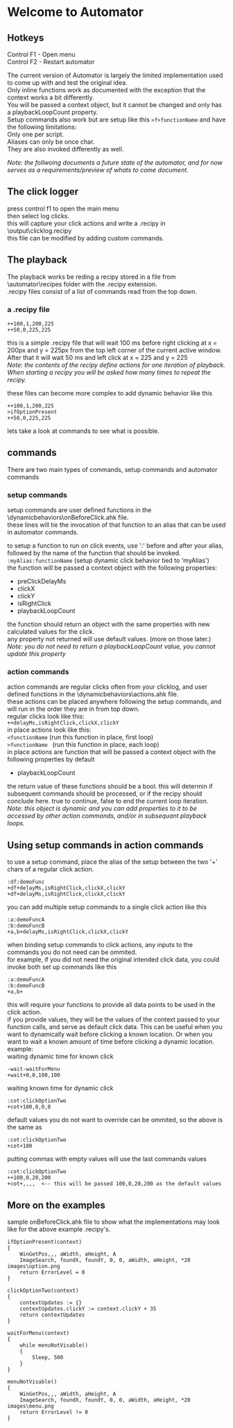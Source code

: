# Welcome to Automator    
## Hotkeys    
Control F1 - Open menu    
Control F2 - Restart automator    
    
The current version of Automator is largely the limited implementation used to come up with and test the original idea.    
Only inline functions work as documented with the exception that the context works a bit differently.    
You will be passed a context object, but it cannot be changed and only has a playbackLoopCount property.    
Setup commands also work but are setup like this ```>f>functionName``` and have the following limitations:    
Only one per script.    
Aliases can only be once char.    
They are also invoked differently as well.    


*Note: the follwoing documents a future state of the automator, and for now serves as a requirements/preview of whats to come document.*
## The click logger    
press control f1 to open the main menu    
then select log clicks.    
this will capture your click actions and write a .recipy in \output\clicklog.recipy    
this file can be modified by adding custom commands.    


## The playback    
The playback works be reding a recipy stored in a file from \automator\recipes folder with the .recipy extension.    
.recipy files consist of a list of commands read from the top down.  
### a .recipy file    
```
++100,1,200,225    
++50,0,225,225
```    
this is a simple .recipy file that will wait 100 ms before right clicking at x = 200px and y = 225px from the top left corner of the current active window.  After that it will wait 50 ms and left click at x = 225 and y = 225    
*Note: the contents of the recipy define actions for one iteration of playback.  When starting a recipy you will be asked how many times to repeat the recipy.*
    
these files can become more complex to add dynamic behavior like this
```
++100,1,200,225    
>ifOptionPresent
++50,0,225,225
```    
lets take a look at commands to see what is possible.

## commands    
There are two main types of commands, setup commands and automator commands    
### **setup commands**    
setup commands are user defined functions in the \dynamicbehaviors\onBeforeClick.ahk file.    
these lines will tie the invocation of that function to an alias that can be used in automator commands.    

to setup a function to run on click events, use ':' before and after your alias,
followed by the name of the function that should be invoked.    
```:myAlias:functionName``` (setup dynamic click behavior tied to 'myAlias')    
the function will be passed a context object with the following properties:    
- preClickDelayMs
- clickX
- clickY
- isRightClick
- playbackLoopCount
    
the function should return an object with the same properties with new calculated values for the click.    
any property not returned will use default values. (more on those later.)    
*Note: you do not need to return a playbackLoopCount value, you cannot update this property*

### **action commands**    
action commands are regular clicks often from your clicklog, and user defined functions in the \dynamicbehaviors\actions.ahk file.    
these actions can be placed anywhere following the setup commands, and will run in the order they are in from top down.    
regular clicks look like this:    
```++delayMs,isRightClick,clickX,clickY```    
in place actions look like this:    
```<functionName``` (run this function in place, first loop)    
```>functionName ``` (run this function in place, each loop)    
in place actions are function that will be passed a context object with the following properties by default
- playbackLoopCount
    
the return value of these functions should be a bool.  this will determin if subsequent commands should be processed, or if the recipy should conclude here.  true to continue, false to end the current loop iteration.        
*Note: this object is dynamic and you can add properties to it to be accessed by other action commands, and/or in subsequant playback loops.*    

## Using setup commands in action commands    
to use a setup command, place the alias of the setup between the two '+' chars of a regular click action.    
```
:df:demoFunc
+df+delayMs,isRightClick,clickX,clickY
+df+delayMs,isRightClick,clickX,clickY
```    
you can add multiple setup commands to a single click action like this

```
:a:demoFuncA
:b:demoFuncB
+a,b+delayMs,isRightClick,clickX,clickY
```    
when binding setup commands to click actions, any inputs to the commands you do not need can be ommited.    
for example, if you did not need the original intended click data, you could invoke both set up commands like this    

```
:a:demoFuncA
:b:demoFuncB
+a,b+
```    
this will require your functions to provide all data points to be used in the click action.    
if you provide values, they will be the values of the context passed to your function calls, and serve as default click data.  This can be useful when you want to dynamically wait before clicking a known location.  Or when you want to wait a known amount of time before clicking a dynamic location.    
example:    
waiting dynamic time for known click

```
-wait-waitForMenu
+wait+0,0,100,100
```    
waiting known time for dynamic click
```
:cot:clickOptionTwo
+cot+100,0,0,0
```    
default values you do not want to override can be ommited, so the above is the same as    
```
:cot:clickOptionTwo
+cot+100
```    
putting commas with empty values will use the last commands values    
```
:cot:clickOptionTwo
++100,0,20,200
+cot+,,,,  <-- this will be passed 100,0,20,200 as the default values
```    

## More on the examples
sample onBeforeClick.ahk file to show what the implementations may look like for the above example .recipy's.

```ahk
ifOptionPresent(context)
{
    WinGetPos,,, aWidth, aHeight, A
    ImageSearch, foundX, foundY, 0, 0, aWidth, aHeight, *20 images\option.png
    return ErrorLevel = 0
}

clickOptionTwo(context)
{
    contextUpdates := {}
    contextUpdates.clickY := context.clickY + 35
    return contextUpdates
}

waitForMenu(context)
{
    while menuNotVisable()
    {
        Sleep, 500
    }
}

menuNotVisable()
{
    WinGetPos,,, aWidth, aHeight, A
    ImageSearch, foundX, foundY, 0, 0, aWidth, aHeight, *20 images\menu.png
    return ErrorLevel != 0
}
```
